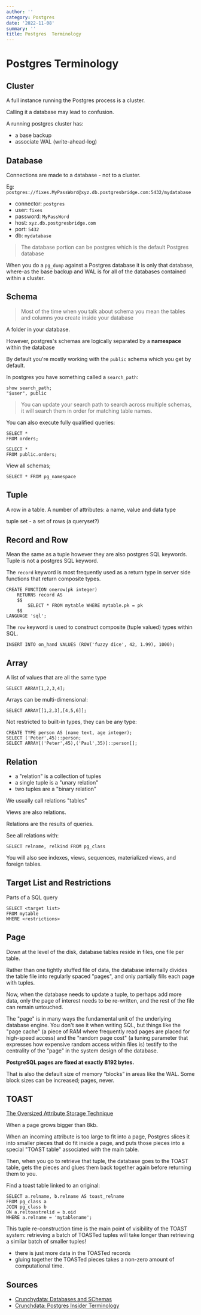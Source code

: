```yaml
---
author: ''
category: Postgres
date: '2022-11-08'
summary: ''
title: Postgres  Terminology
---
```


# Postgres  Terminology

## Cluster

A full instance running the Postgres process is a cluster.

Calling it a database may lead to confusion.

A running postgres cluster has:

* a base backup
* associate WAL (write-ahead-log)

## Database

Connections are made to a database - not to a cluster.

Eg: `postgres://fixes.MyPassWord@xyz.db.postgresbridge.com:5432/mydatabase`

* connector: `postgres`
* user: `fixes`
* password: `MyPassWord`
* host: `xyz.db.postgresbridge.com`
* port: `5432`
* db: `mydatabase`

> The database portion can be postgres which is the default Postgres database

When you do a `pg_dump` against a Postgres database it is only that database, where-as the base backup and WAL is for all of the databases contained within a cluster.

## Schema

> Most of the time when you talk about schema you mean the tables and columns you create inside your database

A folder in your database.

However, postgres's schemas are logically separated by a **namespace** within the database

By default you're mostly working with the `public` schema which you get by default.

In postgres you have something called a `search_path`:

    show search_path;
    "$user", public

> You can update your search path to search across multiple schemas, it will search them in order for matching table names.

You can also execute fully qualified queries:

    SELECT *
    FROM orders;

    SELECT *
    FROM public.orders;

View all schemas;

    SELECT * FROM pg_namespace

## Tuple

A row in a table.
A number of attributes: a name, value and data type

tuple set - a set of rows (a queryset?)

## Record and Row

Mean the same as a tuple however they are also postgres SQL keywords. Tuple is not a postgres SQL keyword.

The `record` keyword is most frequently used as a return type in server side functions that return composite types.

    CREATE FUNCTION onerow(pk integer)
        RETURNS record AS
        $$
            SELECT * FROM mytable WHERE mytable.pk = pk
        $$
    LANGUAGE 'sql';

The `row` keyword is used to construct composite (tuple valued) types within SQL.

    INSERT INTO on_hand VALUES (ROW('fuzzy dice', 42, 1.99), 1000);

## Array

A list of values that are all the same type

    SELECT ARRAY[1,2,3,4];

Arrays can be multi-dimensional:

    SELECT ARRAY[[1,2,3],[4,5,6]];

Not restricted to built-in types, they can be any type:

    CREATE TYPE person AS (name text, age integer);
    SELECT ('Peter',45)::person;
    SELECT ARRAY[('Peter',45),('Paul',35)]::person[];

## Relation

* a "relation" is a collection of tuples
* a single tuple is a "unary relation"
* two tuples are a "binary relation"

We usually call relations "tables"

Views are also relations.

Relations are the results of queries.

See all relations with:

    SELECT relname, relkind FROM pg_class

You will also see indexes, views, sequences, materialized views, and foreign tables.

## Target List and Restrictions

Parts of a SQL query

    SELECT <target list>
    FROM mytable
    WHERE <restrictions>

## Page

Down at the level of the disk, database tables reside in files, one file per table.

Rather than one tightly stuffed file of data, the database internally divides the table file into regularly spaced "pages", and only partially fills each page with tuples.

Now, when the database needs to update a tuple, to perhaps add more data, only the page of interest needs to be re-written, and the rest of the file can remain untouched.

The "page" is in many ways the fundamental unit of the underlying database engine. You don't see it when writing SQL, but things like the "page cache" (a piece of RAM where frequently read pages are placed for high-speed access) and the "random page cost" (a tuning parameter that expresses how expensive random access within files is) testify to the centrality of the "page" in the system design of the database.

**PostgreSQL pages are fixed at exactly 8192 bytes.**

That is also the default size of memory “blocks” in areas like the WAL.
Some block sizes can be increased; pages, never.

## TOAST

[The Oversized Attribute Storage Technique](https://www.postgresql.org/docs/current/storage-toast.html)

When a page grows bigger than 8kb.

When an incoming attribute is too large to fit into a page, Postgres slices it into smaller pieces that do fit inside a page, and puts those pieces into a special "TOAST table" associated with the main table.

Then, when you go to retrieve that tuple, the database goes to the TOAST table, gets the pieces and glues them back together again before returning them to you.

Find a toast table linked to an original:

    SELECT a.relname, b.relname AS toast_relname
    FROM pg_class a
    JOIN pg_class b
    ON a.reltoastrelid = b.oid
    WHERE a.relname = 'mytablename';

This tuple re-construction time is the main point of visibility of the TOAST system: retrieving a batch of TOASTed tuples will take longer than retrieving a similar batch of smaller tuples!

* there is just more data in the TOASTed records
* gluing together the TOASTed pieces takes a non-zero amount of computational time.






## Sources

* [Crunchydata: Databases and SChemas](https://www.crunchydata.com/blog/postgres-databases-and-schemas)
* [Crunchdata: Postgres Insider Terminology](https://www.crunchydata.com/blog/challenging-postgres-terminology)
